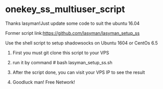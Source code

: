 # onekey_ss_multiuser_script
Thanks lasyman!Just update some code to suit the ubuntu 16.04


Former script link:https://github.com/lasyman/lasyman_setup_ss


Use the shell script to setup shadowsocks on Ubuntu 1604 or CentOs 6.5

1. First you must git clone this script to your VPS

2. run it by command # bash lasyman_setup_ss.sh

3. After the script done, you can visit your VPS IP to see the result

4. Goodluck man! Free Network!
